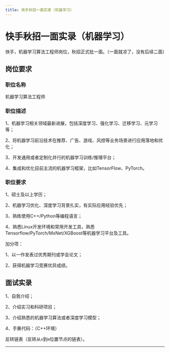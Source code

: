 ```yaml
---
title: 快手秋招一面实录（机器学习）
---
```


# 快手秋招一面实录（机器学习）

<script type="text/javascript" src="/include/head.js"></script>

快手，机器学习算法工程师岗位，秋招正式批一面。（一面就凉了，没有后续二面）

## 岗位要求

### 职位名称

机器学习算法工程师

### 职位描述

1、机器学习相关领域最新进展，包括深度学习、强化学习、迁移学习、元学习等；

2、将机器学习前沿技术在推荐、广告、游戏、风控等业务场景进行应用落地和优化；

3、开发通用或者定制化并行的机器学习训练/推理平台；

4、集成和优化目前主流的机器学习框架，比如TensorFlow、PyTorch。

### 职位要求

1、硕士及以上学历；

2、机器学习优化、深度学习背景扎实，有实际应用经验优先；

3、熟练使用C++/Python等编程语言；

4、熟悉Linux开发环境和常用开发工具，熟悉Tensorflow/PyTorch/MxNet/XGBoost等机器学习平台及工具。

加分项：

1、以一作发表过优秀期刊或学会论文；

2、获得机器学习竞赛优异成绩。

## 面试实录

1、自我介绍；

2、介绍实习和科研项目；

3、介绍熟悉的机器学习算法或者深度学习模型；

4、手撕代码：（C++环境）

反转链表（反转从`n`到`m`位置节点的链表）。

---

<script type="text/javascript" src="/include/tail.js"></script>
